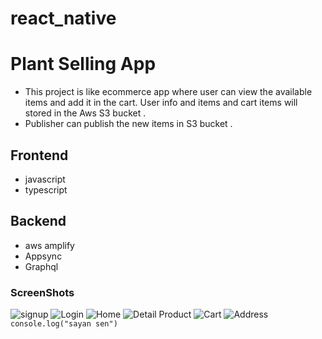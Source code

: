 
# react_native
# Plant Selling App
- This project is like ecommerce  app where user can view the available items and add it  in the cart. User info and items and cart items will stored in the Aws S3 bucket .
-  Publisher  can publish the new items  in S3 bucket .
## Frontend
- javascript
- typescript
## Backend 
 -  aws amplify
 -  Appsync
 - Graphql

### ScreenShots
![signup](https://user-images.githubusercontent.com/69300561/123558213-ace87c80-d7b2-11eb-88dd-76803ea956dc.jpg)
![Login](https://user-images.githubusercontent.com/69300561/123558252-e91bdd00-d7b2-11eb-9f16-246ef6302165.jpg)
![Home](https://user-images.githubusercontent.com/69300561/123558282-19637b80-d7b3-11eb-8817-08bed4ceed07.jpg)
![Detail Product](https://user-images.githubusercontent.com/69300561/123558296-2bddb500-d7b3-11eb-95e0-dae92a69eb33.jpg)
![Cart](https://user-images.githubusercontent.com/69300561/123558335-49ab1a00-d7b3-11eb-87be-e196d80e26ca.jpg)
![Address](https://user-images.githubusercontent.com/69300561/123558349-59c2f980-d7b3-11eb-8c38-4fda0a953348.jpg)
``` console.log("sayan sen") ```
